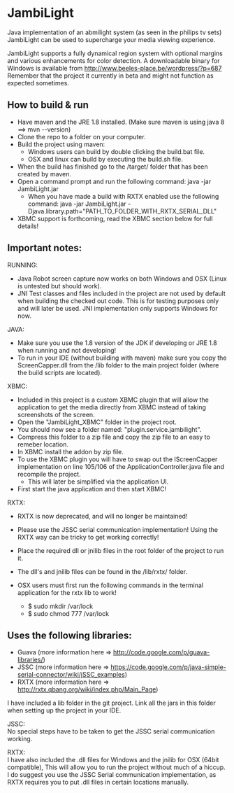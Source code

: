 JambiLight
==========

Java implementation of an abmilight system (as seen in the philips tv sets)
JambiLight can be used to supercharge your media viewing experience.

JambiLight supports a fully dynamical region system with optional margins and various enhancements for color detection.
A downloadable binary for Windows is available from http://www.beeles-place.be/wordpress/?p=687 Remember that the project it currently in beta and might not function as expected sometimes.

How to build & run
---------------------------------
- Have maven and the JRE 1.8 installed. (Make sure maven is using java 8 ==> mvn --version)
- Clone the repo to a folder on your computer.
- Build the project using maven:
  * Windows users can build by double clicking the build.bat file.
  * OSX and linux can build by executing the build.sh file.
- When the build has finished go to the /target/ folder that has been created by maven.
- Open a command prompt and run the following command: java -jar JambiLight.jar
  * When you have made a build with RXTX enabled use the following command: java -jar JambiLight.jar -Djava.library.path="PATH_TO_FOLDER_WITH_RXTX_SERIAL_DLL"
- XBMC support is forthcoming, read the XBMC section below for full details!

  
Important notes:
---------------------------------RUNNING:
- Java Robot screen capture now works on both Windows and OSX (Linux is untested but should work).
- JNI Test classes and files included in the project are not used by default when building the checked out code. This is for testing purposes only and will later be used. JNI implementation only supports Windows for now.

JAVA:
- Make sure you use the 1.8 version of the JDK if developing or JRE 1.8 when running and not developing!
- To run in your IDE (without building with maven) make sure you copy the ScreenCapper.dll from the /lib folder to the main project folder (where the build scripts are located). 

XBMC:
- Included in this project is a custom XBMC plugin that will allow the application to get the media directly from XBMC instead of taking screenshots of the screen.
- Open the "JambiLight_XBMC" folder in the project root.
- You should now see a folder named: "plugin.service.jambilight".
- Compress this folder to a zip file and copy the zip file to an easy to remeber location.
- In XBMC install the addon by zip file.
- To use the XBMC plugin you will have to swap out the IScreenCapper implementation on line 105/106 of the ApplicationController.java file and recompile the project.
  * This will later be simplified via the application UI.
- First start the java application and then start XBMC!

RXTX:
- RXTX is now deprecated, and will no longer be maintained!
- Please use the JSSC serial communication implementation! Using the RXTX way can be tricky to get working correctly!
- Place the required dll or jnilib files in the root folder of the project to run it.
- The dll's and jnilib files can be found in the /lib/rxtx/ folder.

- OSX users must first run the following commands in the terminal application for the rxtx lib to work!
  * $ sudo mkdir /var/lock
  * $ sudo chmod 777 /var/lock

  
Uses the following libraries:
---------------------------------
- Guava (more information here => http://code.google.com/p/guava-libraries/)
- JSSC (more information here => https://code.google.com/p/java-simple-serial-connector/wiki/jSSC_examples)
- RXTX (more information here => http://rxtx.qbang.org/wiki/index.php/Main_Page)

I have included a lib folder in the git project. Link all the jars in this folder when setting up the project in your IDE.

JSSC:  
No special steps have to be taken to get the JSSC serial communication working.

RXTX:  
I have also included the .dll files for Windows and the jnilib for OSX (64bit compatible), This will allow you to run the project without much of a hiccup.  
I do suggest you use the JSSC Serial communication implementation, as RXTX requires you to put .dll files in certain locations manually.